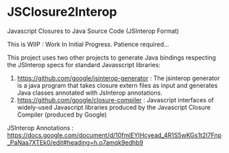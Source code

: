 # JSClosure2Interop
Javascript Closures to Java Source Code (JSInterop Format)

This is WIIP : Work In Initial Progress. Patience required...

This project uses two other projects to generate Java bindings respecting the JSInterop specs for standard Javasscript libraries:

1) https://github.com/google/jsinterop-generator : The jsinterop generator is a java program that takes closure extern files as input and generates Java classes annotated with JsInterop annotations.
2) https://github.com/google/closure-compiler : Javascript interfaces of widely-used Javascript libraries produced by the Javascript Closure Compiler (produced by Google)

JSInterop Annotations : https://docs.google.com/document/d/10fmlEYIHcyead_4R1S5wKGs1t2I7Fnp_PaNaa7XTEk0/edit#heading=h.o7amqk9edhb9
